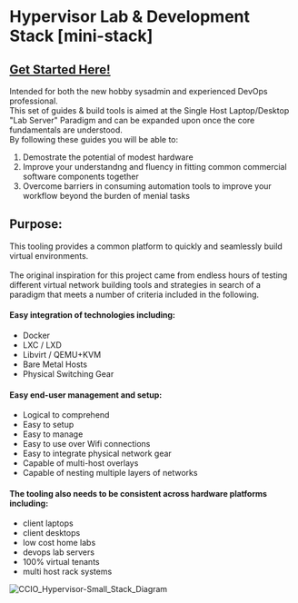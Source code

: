 # Hypervisor Lab & Development Stack [mini-stack]
## [Get Started Here!](https://github.com/KathrynMorgan/mini-stack/tree/master/Index)

Intended for both the new hobby sysadmin and experienced DevOps professional. <br/>
This set of guides & build tools is aimed at the Single Host Laptop/Desktop "Lab Server" Paradigm and can be expanded upon once the core fundamentals are understood. <br/>
By following these guides you will be able to: <br/>
  1. Demostrate the potential of modest hardware <br/>
  2. Improve your understandng and fluency in fitting common commercial software components together <br/> 
  3. Overcome barriers in consuming automation tools to improve your workflow beyond the burden of menial tasks <br/>


## Purpose:

This tooling provides a common platform to quickly and seamlessly build virtual environments. <br/>
<br/>
The original inspiration for this project came from endless hours of testing different 
virtual network building tools and strategies in search of a paradigm that meets a 
number of criteria included in the following.

#### Easy integration of technologies including:
  + Docker
  + LXC / LXD
  + Libvirt / QEMU+KVM
  + Bare Metal Hosts
  + Physical Switching Gear

#### Easy end-user management and setup:
  + Logical to comprehend
  + Easy to setup
  + Easy to manage
  + Easy to use over Wifi connections
  + Easy to integrate physical network gear
  + Capable of multi-host overlays
  + Capable of nesting multiple layers of networks

#### The tooling also needs to be consistent across hardware platforms including:
  + client laptops
  + client desktops
  + low cost home labs
  + devops lab servers
  + 100% virtual tenants
  + multi host rack systems

![CCIO_Hypervisor-Small_Stack_Diagram](https://github.com/KathrynMorgan/small-stack/blob/master/web/drawio/CCIO_Hypervisor-Small_Stack.svg)
